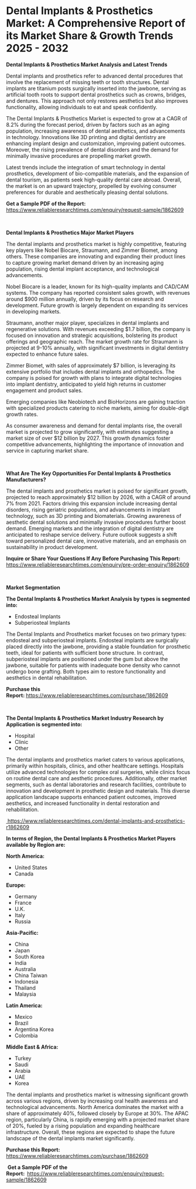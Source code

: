 <p><h1>Dental Implants & Prosthetics Market: A Comprehensive Report of its Market Share & Growth Trends 2025 - 2032</h1></p><p><strong>Dental Implants & Prosthetics Market Analysis and Latest Trends</strong></p>
<p><p>Dental implants and prosthetics refer to advanced dental procedures that involve the replacement of missing teeth or tooth structures. Dental implants are titanium posts surgically inserted into the jawbone, serving as artificial tooth roots to support dental prosthetics such as crowns, bridges, and dentures. This approach not only restores aesthetics but also improves functionality, allowing individuals to eat and speak confidently.</p><p>The Dental Implants & Prosthetics Market is expected to grow at a CAGR of 8.2% during the forecast period, driven by factors such as an aging population, increasing awareness of dental aesthetics, and advancements in technology. Innovations like 3D printing and digital dentistry are enhancing implant design and customization, improving patient outcomes. Moreover, the rising prevalence of dental disorders and the demand for minimally invasive procedures are propelling market growth.</p><p>Latest trends include the integration of smart technology in dental prosthetics, development of bio-compatible materials, and the expansion of dental tourism, as patients seek high-quality dental care abroad. Overall, the market is on an upward trajectory, propelled by evolving consumer preferences for durable and aesthetically pleasing dental solutions.</p></p>
<p><strong>Get a Sample PDF of the Report:&nbsp;</strong> <a href="https://www.reliableresearchtimes.com/enquiry/request-sample/1862609?utm_campaign=2326&utm_medium=2&utm_source=Github&utm_content=ia&utm_term=13042025&utm_id=dental-implants-prosthetics">https://www.reliableresearchtimes.com/enquiry/request-sample/1862609</a></p>
<p>&nbsp;</p>
<p><strong>Dental Implants & Prosthetics Major Market Players</strong></p>
<p><p>The dental implants and prosthetics market is highly competitive, featuring key players like Nobel Biocare, Straumann, and Zimmer Biomet, among others. These companies are innovating and expanding their product lines to capture growing market demand driven by an increasing aging population, rising dental implant acceptance, and technological advancements.</p><p>Nobel Biocare is a leader, known for its high-quality implants and CAD/CAM systems. The company has reported consistent sales growth, with revenues around $900 million annually, driven by its focus on research and development. Future growth is largely dependent on expanding its services in developing markets.</p><p>Straumann, another major player, specializes in dental implants and regenerative solutions. With revenues exceeding $1.7 billion, the company is focused on innovation and strategic acquisitions, bolstering its product offerings and geographic reach. The market growth rate for Straumann is projected at 9-10% annually, with significant investments in digital dentistry expected to enhance future sales.</p><p>Zimmer Biomet, with sales of approximately $7 billion, is leveraging its extensive portfolio that includes dental implants and orthopedics. The company is poised for growth with plans to integrate digital technologies into implant dentistry, anticipated to yield high returns in customer engagement and product sales.</p><p>Emerging companies like Neobiotech and BioHorizons are gaining traction with specialized products catering to niche markets, aiming for double-digit growth rates. </p><p>As consumer awareness and demand for dental implants rise, the overall market is projected to grow significantly, with estimates suggesting a market size of over $12 billion by 2027. This growth dynamics foster competitive advancements, highlighting the importance of innovation and service in capturing market share.</p></p>
<p>&nbsp;</p>
<p><strong>What Are The Key Opportunities For Dental Implants & Prosthetics Manufacturers?</strong></p>
<p><p>The dental implants and prosthetics market is poised for significant growth, projected to reach approximately $12 billion by 2026, with a CAGR of around 7% from 2021. Factors driving this expansion include increasing dental disorders, rising geriatric populations, and advancements in implant technology, such as 3D printing and biomaterials. Growing awareness of aesthetic dental solutions and minimally invasive procedures further boost demand. Emerging markets and the integration of digital dentistry are anticipated to reshape service delivery. Future outlook suggests a shift toward personalized dental care, innovative materials, and an emphasis on sustainability in product development.</p></p>
<p><strong>Inquire or Share Your Questions If Any Before Purchasing This Report:</strong> <a href="https://www.reliableresearchtimes.com/enquiry/pre-order-enquiry/1862609?utm_campaign=2326&utm_medium=2&utm_source=Github&utm_content=ia&utm_term=13042025&utm_id=dental-implants-prosthetics">https://www.reliableresearchtimes.com/enquiry/pre-order-enquiry/1862609</a></p>
<p>&nbsp;</p>
<p><strong>Market Segmentation</strong></p>
<p><strong>The Dental Implants & Prosthetics Market Analysis by types is segmented into:</strong></p>
<p><ul><li>Endosteal Implants</li><li>Subperiosteal Implants</li></ul></p>
<p><p>The Dental Implants and Prosthetics market focuses on two primary types: endosteal and subperiosteal implants. Endosteal implants are surgically placed directly into the jawbone, providing a stable foundation for prosthetic teeth, ideal for patients with sufficient bone structure. In contrast, subperiosteal implants are positioned under the gum but above the jawbone, suitable for patients with inadequate bone density who cannot undergo bone grafting. Both types aim to restore functionality and aesthetics in dental rehabilitation.</p></p>
<p><strong>Purchase this Report:&nbsp;</strong><a href="https://www.reliableresearchtimes.com/purchase/1862609?utm_campaign=2326&utm_medium=2&utm_source=Github&utm_content=ia&utm_term=13042025&utm_id=dental-implants-prosthetics">https://www.reliableresearchtimes.com/purchase/1862609</a></p>
<p>&nbsp;</p>
<p><strong>The Dental Implants & Prosthetics Market Industry Research by Application is segmented into:</strong></p>
<p><ul><li>Hospital</li><li>Clinic</li><li>Other</li></ul></p>
<p><p>The dental implants and prosthetics market caters to various applications, primarily within hospitals, clinics, and other healthcare settings. Hospitals utilize advanced technologies for complex oral surgeries, while clinics focus on routine dental care and aesthetic procedures. Additionally, other market segments, such as dental laboratories and research facilities, contribute to innovation and development in prosthetic design and materials. This diverse application landscape supports enhanced patient outcomes, improved aesthetics, and increased functionality in dental restoration and rehabilitation.</p></p>
<p><a href="https://www.reliableresearchtimes.com/dental-implants-and-prosthetics-r1862609?utm_campaign=2326&utm_medium=2&utm_source=Github&utm_content=ia&utm_term=13042025&utm_id=dental-implants-prosthetics">&nbsp;https://www.reliableresearchtimes.com/dental-implants-and-prosthetics-r1862609</a></p>
<p><strong>In terms of Region, the Dental Implants & Prosthetics Market Players available by Region are:</strong></p>
<p>
    <p> <strong> North America: </strong>
        <ul>
            <li>United States</li>
            <li>Canada</li>
        </ul>
        </p> 
    <p> <strong> Europe: </strong>
        <ul>
            <li>Germany</li>
            <li>France</li>
            <li>U.K.</li>
            <li>Italy</li>
            <li>Russia</li>
        </ul>
        </p> 
    <p> <strong> Asia-Pacific: </strong>
        <ul>
            <li>China</li>
            <li>Japan</li>
            <li>South Korea</li>
            <li>India</li>
            <li>Australia</li>
            <li>China Taiwan</li>
            <li>Indonesia</li>
            <li>Thailand</li>
            <li>Malaysia</li>
        </ul>
        </p> 
    <p> <strong> Latin America: </strong>
        <ul>
            <li>Mexico</li>
            <li>Brazil</li>
            <li>Argentina Korea</li>
            <li>Colombia</li>
        </ul>
        </p> 
    <p> <strong> Middle East & Africa: </strong>
        <ul>
            <li>Turkey</li>
            <li>Saudi</li>
            <li>Arabia</li>
            <li>UAE</li>
            <li>Korea</li>
        </ul>
    </p>
    </p>
<p><p>The dental implants and prosthetics market is witnessing significant growth across various regions, driven by increasing oral health awareness and technological advancements. North America dominates the market with a share of approximately 40%, followed closely by Europe at 30%. The APAC region, particularly China, is rapidly emerging with a projected market share of 20%, fueled by a rising population and expanding healthcare infrastructure. Overall, these regions are expected to shape the future landscape of the dental implants market significantly.</p></p>
<p><strong>Purchase this Report: </strong><a href="https://www.reliableresearchtimes.com/purchase/1862609?utm_campaign=2326&utm_medium=2&utm_source=Github&utm_content=ia&utm_term=13042025&utm_id=dental-implants-prosthetics">https://www.reliableresearchtimes.com/purchase/1862609</a></p>
<p>&nbsp;<strong>Get a Sample PDF of the Report:&nbsp;&nbsp;</strong><a href="https://www.reliableresearchtimes.com/enquiry/request-sample/1862609?utm_campaign=2326&utm_medium=2&utm_source=Github&utm_content=ia&utm_term=13042025&utm_id=dental-implants-prosthetics">https://www.reliableresearchtimes.com/enquiry/request-sample/1862609</a></p>
<p><strong></strong></p>
<p><p></p><p></p><p></p></p>